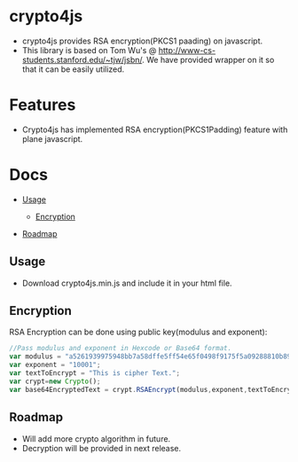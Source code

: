 # crypto4js
- crypto4js provides RSA encryption(PKCS1 paading) on javascript.
- This library is based on Tom Wu's @ http://www-cs-students.stanford.edu/~tjw/jsbn/. We have provided wrapper on it so that it can be easily utilized.

# Features

- Crypto4js has implemented RSA encryption(PKCS1Padding) feature with plane javascript.


# Docs

- [Usage](#usage)
  - [Encryption](#encryption)

- [Roadmap](#roadmap)


## Usage
- Download crypto4js.min.js and include it in your html file.
## Encryption

RSA Encryption can be done using public key(modulus and exponent):
```javascript
//Pass modulus and exponent in Hexcode or Base64 format.
var modulus = "a5261939975948bb7a58dffe5ff54e65f0498f9175f5a09288810b8975871e99af3b5dd94057b0fc07535f5f97444504fa35169d461d0d30cf0192e307727c065168c788771c561a9400fb49175e9e6aa4e23fe11af69e9412dd23b0cb6684c4c2429bce139e848ab26d0829073351f4acd36074eafd036a5eb83359d2a698d3";
var exponent = "10001";
var textToEncrypt = "This is cipher Text.";
var crypt=new Crypto();
var base64EncryptedText = crypt.RSAEncrypt(modulus,exponent,textToEncrypt);
```



## Roadmap
- Will add more crypto algorithm in future.
- Decryption will be provided in next release.
